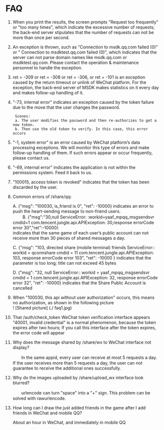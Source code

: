 # FAQ #


1. When you print the results, the screen prompts "Request too frequently" or "too many times", which indicate the excessive number of requests; the back-end server stipulates that the number of requests can not be more than once per second.

2. An exception is thrown, such as "Connection to msdk.qq.com failed (0)" or " Connection to msdktest.qq.com failed (0)", which indicates that the server can not parse domain names like msdk.qq.com or msdktest.qq.com. Please contact the operation & maintenance personnel to handle the exception.

3. ret = -309 or ret = -308 or ret = -306, or ret = -101 is an exception caused by the return timeout or unlink of WeChat platform. For the exception, the back-end server of MSDK makes statistics on it every day and makes follow-up handling of it.

4. "-73, internal error" indicates an exception caused by the token failure due to the move that the user changes the password.<br>

		Scenes:
		a. The user modifies the password and then re-authorizes to get a new token.
		b. Then use the old token to verify. In this case, this error occurs
5. "-1, system error" is an error caused by WeChat platform’s data processing exceptions. We will monitor this type of errors and make follow-up handling of them. If such errors appear or occur frequently, please contact us.

6. "-69, internal error" indicates the application is not within the permissions system. Feed it back to us.

7. "100015, access token is revoked" indicates that the token has been discarded by the user.

8. Common errors of /share/qq:
	
	A. {"msg": "100030, is_friend is 0", "ret": -10000} indicates an error to push the heart-sending message to non-friend users. <br>
		　　
    B. {"msg":"30,null ServiceError: :workid=yaaf_mpqq_msgsendsvr cmdid=1 com.tencent.jungle.api.APIException: 	30,response errorCode error 30","ret":-10000}<br> indicates that the same game of each user’s public account can not receive more than 30 pieces of shared messages a day. <br>
		
	C. {"msg": "103, directed share (mobile terminal) friends ServiceError:: workid = qconnshare cmdid = 11 com.tencent.jungle.api.APIException: 103, response errorCode error 103", "ret": -10000 } indicates that the parameter is too long; title can not exceed 45 bytes <br>
		
	D. {"msg": "32, null ServiceError:: workid = yaaf_mpqq_msgsendsvr cmdid = 1 com.tencent.jungle.api.APIException: 32, response errorCode error 32", "ret": -10000} indicates that the Share Public Account is cancelled



9. When "100030, this api without user authorization" occurs, this means no authorization, as shown in the following picture <br>
     ! [Shared picture] (./ faq1.jpg)

10. That /auth/check_token WeChat token verification interface appears "40001, invalid credential" is a normal phenomenon, because the token expires after two hours; If you call this interface after the token expires, the error code will appear

11. Why does the message shared by /share/wx to WeChat interface not display?

	　　In the same appid, every user can receive at most 5 requests a day. If the user receives more than 5 requests a day, the user can not guarantee to receive the additional ones successfully.

12. Why do the images uploaded by /share/upload_wx interface look blurred?


	　　urlencode can turn "space" into a "+" sign. This problem can be solved with rawurlencode.

13. How long can I draw the just added friends in the game after I add friends in WeChat and mobile QQ?

	About an hour in WeChat, and immediately in mobile QQ

